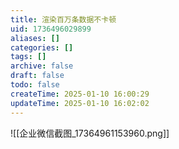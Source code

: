 ```yaml
---
title: 渲染百万条数据不卡顿
uid: 1736496029899
aliases: []
categories: []
tags: []
archive: false
draft: false
todo: false
createTime: 2025-01-10 16:00:29
updateTime: 2025-01-10 16:02:02
---
```


![[企业微信截图_17364961153960.png]]
